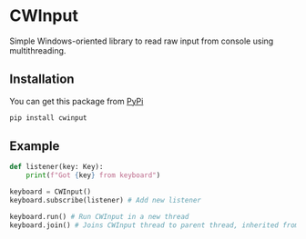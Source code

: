 # CWInput

Simple Windows-oriented library to read raw input from console using multithreading.

## Installation

You can get this package from [PyPi](https://test.pypi.org/project/winput/)


```sh
pip install cwinput
```

## Example

```py
def listener(key: Key):
    print(f"Got {key} from keyboard")

keyboard = CWInput()
keyboard.subscribe(listener) # Add new listener

keyboard.run() # Run CWInput in a new thread
keyboard.join() # Joins CWInput thread to parent thread, inherited from Thread class
```
